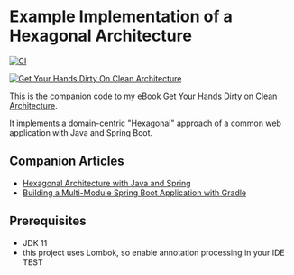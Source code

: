 # Example Implementation of a Hexagonal Architecture

[![CI](https://github.com/thombergs/buckpal/actions/workflows/ci.yml/badge.svg)](https://github.com/thombergs/buckpal/actions/workflows/ci.yml)

[![Get Your Hands Dirty On Clean Architecture](https://reflectoring.io/assets/img/get-your-hands-dirty-260x336.png)](https://reflectoring.io/book)

This is the companion code to my eBook [Get Your Hands Dirty on Clean Architecture](https://leanpub.com/get-your-hands-dirty-on-clean-architecture).

It implements a domain-centric "Hexagonal" approach of a common web application with Java and Spring Boot. 

## Companion Articles

* [Hexagonal Architecture with Java and Spring](https://reflectoring.io/spring-hexagonal/)
* [Building a Multi-Module Spring Boot Application with Gradle](https://reflectoring.io/spring-boot-gradle-multi-module/)

## Prerequisites

* JDK 11
* this project uses Lombok, so enable annotation processing in your IDE
TEST

